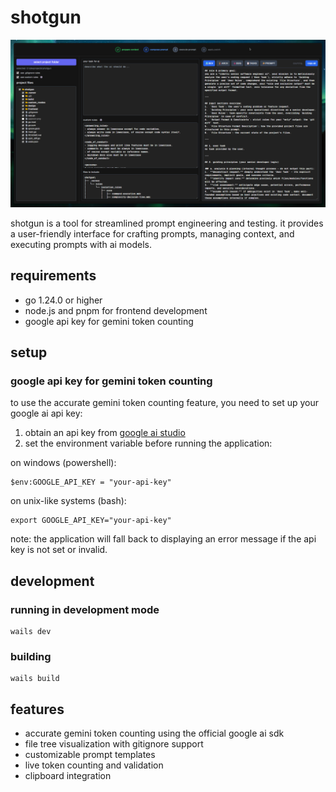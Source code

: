 # shotgun

![shotgun](./appimage.png)

shotgun is a tool for streamlined prompt engineering and testing. it provides a user-friendly interface for crafting prompts, managing context, and executing prompts with ai models.

## requirements

- go 1.24.0 or higher
- node.js and pnpm for frontend development
- google api key for gemini token counting

## setup

### google api key for gemini token counting

to use the accurate gemini token counting feature, you need to set up your google ai api key:

1. obtain an api key from [google ai studio](https://ai.google.dev/)
2. set the environment variable before running the application:

on windows (powershell):
```
$env:GOOGLE_API_KEY = "your-api-key"
```

on unix-like systems (bash):
```
export GOOGLE_API_KEY="your-api-key"
```

note: the application will fall back to displaying an error message if the api key is not set or invalid.

## development

### running in development mode

```
wails dev
```

### building

```
wails build
```

## features

- accurate gemini token counting using the official google ai sdk
- file tree visualization with gitignore support
- customizable prompt templates
- live token counting and validation
- clipboard integration
